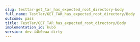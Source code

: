 ```yaml
---
slug: testtar-get_tar_has_expected_root_directory-body
full_name: TestTar/GET_TAR_has_expected_root_directory/Body
outcome: pass
title: TestTar/GET_TAR_has_expected_root_directory/Body
implementation_id: kubo
version: dev-44b0eaa-dirty
---
```


